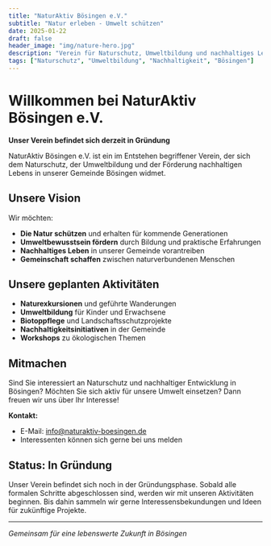 ```yaml
---
title: "NaturAktiv Bösingen e.V."
subtitle: "Natur erleben - Umwelt schützen"
date: 2025-01-22
draft: false
header_image: "img/nature-hero.jpg"
description: "Verein für Naturschutz, Umweltbildung und nachhaltiges Leben in Bösingen (in Gründung)"
tags: ["Naturschutz", "Umweltbildung", "Nachhaltigkeit", "Bösingen"]
---
```


# Willkommen bei NaturAktiv Bösingen e.V.

**Unser Verein befindet sich derzeit in Gründung**

NaturAktiv Bösingen e.V. ist ein im Entstehen begriffener Verein, der sich dem Naturschutz, der Umweltbildung und der Förderung nachhaltigen Lebens in unserer Gemeinde Bösingen widmet.

## Unsere Vision

Wir möchten:
- **Die Natur schützen** und erhalten für kommende Generationen
- **Umweltbewusstsein fördern** durch Bildung und praktische Erfahrungen
- **Nachhaltiges Leben** in unserer Gemeinde vorantreiben
- **Gemeinschaft schaffen** zwischen naturverbundenen Menschen

## Unsere geplanten Aktivitäten

- **Naturexkursionen** und geführte Wanderungen
- **Umweltbildung** für Kinder und Erwachsene
- **Biotoppflege** und Landschaftsschutzprojekte
- **Nachhaltigkeitsinitiativen** in der Gemeinde
- **Workshops** zu ökologischen Themen

## Mitmachen

Sind Sie interessiert an Naturschutz und nachhaltiger Entwicklung in Bösingen? Möchten Sie sich aktiv für unsere Umwelt einsetzen? Dann freuen wir uns über Ihr Interesse!

**Kontakt:**
- E-Mail: [info@naturaktiv-boesingen.de](mailto:info@naturaktiv-boesingen.de)
- Interessenten können sich gerne bei uns melden

## Status: In Gründung

Unser Verein befindet sich noch in der Gründungsphase. Sobald alle formalen Schritte abgeschlossen sind, werden wir mit unseren Aktivitäten beginnen. Bis dahin sammeln wir gerne Interessensbekundungen und Ideen für zukünftige Projekte.

---

*Gemeinsam für eine lebenswerte Zukunft in Bösingen*